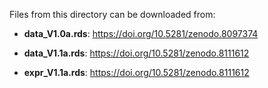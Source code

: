 Files from this directory can be downloaded from:

-   **data_V1.0a.rds**: <https://doi.org/10.5281/zenodo.8097374>

-   **data_V1.1a.rds**: <https://doi.org/10.5281/zenodo.8111612>

-   **expr_V1.1a.rds**: <https://doi.org/10.5281/zenodo.8111612>
